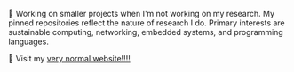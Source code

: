 
<!--
**anvitha305/anvitha305** is a ✨ _special_ ✨ repository because its `README.md` (this file) appears on your GitHub profile.

Here are some ideas to get you started:

- 🔭 I’m currently working on ...
- 🌱 I’m currently learning ...
- 👯 I’m looking to collaborate on ...
- 🤔 I’m looking for help with ...
- 💬 Ask me about ...
- 📫 How to reach me: ...
- 😄 Pronouns: ...
- ⚡ Fun fact: ...
-->
🍅 Working on smaller projects when I'm not working on my research. My pinned repositories reflect the nature of research I do. Primary interests are sustainable computing, networking, embedded systems, and programming languages. 

🍅 Visit my [very normal website!!!!]( https://anvitha305.github.io/)
